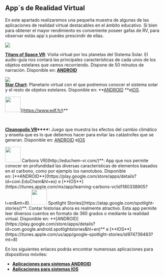 ## App´s de Realidad Virtual

En este apartado realizaremos una pequeña muestra de algunas de las aplicaciones de realidad virtual destacables en el ámbito educativo. Si bien para obtener el mayor rendimiento es conveniente poseer gafas de RV, para observar estás app´s puedes prescindir de ellas.

**![](img/Captura%20de%20pantalla%202017-08-23%20a%20las%2023.20.43.png)**

  

**[Titans of Space VR](http://www.titansofspacevr.com/)**: Visita virtual por los planetas del Sistema Solar. El audio-guía nos contará las principales características de cada unos de los objetos estelares que vamos recorriendo. Dispone de 50 minutos de narración. Disponible en: **[ANDROID](https://play.google.com/store/apps/details?id=com.drashvr.titansofspacecb&hl=es)**

  
  
**![](img/Captura%20de%20pantalla%202017-08-23%20a%20las%2023.16.35.png)**  
**[Star Chart](https://www.facebook.com/StarChart)**: Planetario virtual con el que podremos conocer el sistema solar y el resto de objetos estelares. Disponible en: **[ANDROID](https://play.google.com/store/apps/details?id=com.escapistgames.starchartvr&hl=en_GB) **e[IOS](https://itunes.apple.com/gb/app/star-chart-vr/id1083945479?mt=8).  

  

  

<img src='img/Captura%20de%20pantalla%202017-08-24%20a%20las%200.06.21.png' alt='' width='50'/>](https://www.edf.fr/)**

**[  
](https://www.edf.fr/)**

**[Cleanopolis VR](https://www.edf.fr/)****:** Juego que muestra los efectos del cambio climático y enseña que es lo que debemos hacer para evitar las catástrofes que se generan. Disponible en: [ANDROID](https://play.google.com/store/apps/details?id=com.bulkypix.cleanopolis&hl=en_GB) e[IOS](https://itunes.apple.com/gb/app/cleanopolis-vr/id1045463085?mt=8)  
  
  

<img src='img/Captura%20de%20pantalla%202017-08-24%20a%20las%200.14.07.png' alt='' width='50'/>  
Carbons VR](http://educhem-vr.com/)**: App que nos permite conocer en profundidad las diversas características de elementos basados en el carbono, como por ejemplo los nanotubos. Disponible en: [**ANDROID**](https://play.google.com/store/apps/details?id=com.EduChem&hl=es) e [**IOS**](https://itunes.apple.com/mx/app/learning-carbons-vr/id1180338905?l=en&mt=8).

<img src='img/Captura%20de%20pantalla%202017-08-24%20a%20las%200.08.16.png' alt='' width='50'/>  
Spotlight Stories](https://atap.google.com/spotlight-stories/)**: Contar historias ahora es realmente atractivo. Esta app permite leer diversos cuentos en formato de 360 grados o mediante la realidad virtual. Disponible en: **[ANDROID](https://play.google.com/store/apps/details?id=com.google.android.spotlightstories&hl=en)** e [**IOS**](https://itunes.apple.com/us/app/google-spotlight-stories/id974739483?mt=8)  

  

  

En los siguientes enlaces podrás encontrar numerosas aplicaciones para dispositivos móviles:

*   **[Aplicaciones para sistemas ANDROID](https://play.google.com/store/search?q=VR&c=apps)**
*   **[Aplicaciones para sistemas IOS](https://www.vr-iphone.com/game-list/)**

